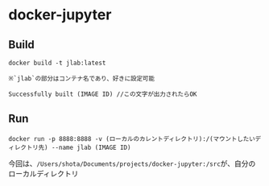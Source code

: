 # docker-jupyter

## Build
```shell
docker build -t jlab:latest
```
    ※`jlab`の部分はコンテナ名であり、好きに設定可能
```shell
Successfully built (IMAGE ID) //この文字が出力されたらOK
```

## Run
```shell
docker run -p 8888:8888 -v (ローカルのカレントディレクトリ):/(マウントしたいディレクトリ先) --name jlab (IMAGE ID)
```
今回は、`/Users/shota/Documents/projects/docker-jupyter:/src`が、自分のローカルディレクトリ